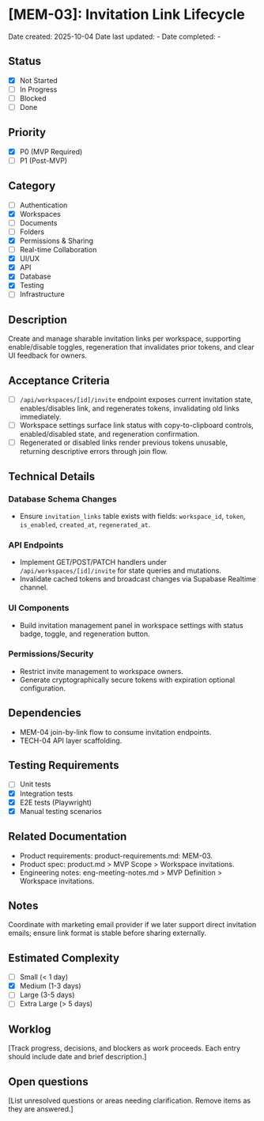 # [MEM-03]: Invitation Link Lifecycle

Date created: 2025-10-04
Date last updated: -
Date completed: -

## Status

- [x] Not Started
- [ ] In Progress
- [ ] Blocked
- [ ] Done

## Priority

- [x] P0 (MVP Required)
- [ ] P1 (Post-MVP)

## Category

- [ ] Authentication
- [x] Workspaces
- [ ] Documents
- [ ] Folders
- [x] Permissions & Sharing
- [ ] Real-time Collaboration
- [x] UI/UX
- [x] API
- [x] Database
- [x] Testing
- [ ] Infrastructure

## Description

Create and manage sharable invitation links per workspace, supporting enable/disable toggles, regeneration that invalidates prior tokens, and clear UI feedback for owners.

## Acceptance Criteria

- [ ] `/api/workspaces/[id]/invite` endpoint exposes current invitation state, enables/disables link, and regenerates tokens, invalidating old links immediately.
- [ ] Workspace settings surface link status with copy-to-clipboard controls, enabled/disabled state, and regeneration confirmation.
- [ ] Regenerated or disabled links render previous tokens unusable, returning descriptive errors through join flow.

## Technical Details

### Database Schema Changes

- Ensure `invitation_links` table exists with fields: `workspace_id`, `token`, `is_enabled`, `created_at`, `regenerated_at`.

### API Endpoints

- Implement GET/POST/PATCH handlers under `/api/workspaces/[id]/invite` for state queries and mutations.
- Invalidate cached tokens and broadcast changes via Supabase Realtime channel.

### UI Components

- Build invitation management panel in workspace settings with status badge, toggle, and regeneration button.

### Permissions/Security

- Restrict invite management to workspace owners.
- Generate cryptographically secure tokens with expiration optional configuration.

## Dependencies

- MEM-04 join-by-link flow to consume invitation endpoints.
- TECH-04 API layer scaffolding.

## Testing Requirements

- [ ] Unit tests
- [x] Integration tests
- [x] E2E tests (Playwright)
- [x] Manual testing scenarios

## Related Documentation

- Product requirements: product-requirements.md: MEM-03.
- Product spec: product.md > MVP Scope > Workspace invitations.
- Engineering notes: eng-meeting-notes.md > MVP Definition > Workspace invitations.

## Notes

Coordinate with marketing email provider if we later support direct invitation emails; ensure link format is stable before sharing externally.

## Estimated Complexity

- [ ] Small (< 1 day)
- [x] Medium (1-3 days)
- [ ] Large (3-5 days)
- [ ] Extra Large (> 5 days)

## Worklog

[Track progress, decisions, and blockers as work proceeds. Each entry should include date and brief description.]

## Open questions

[List unresolved questions or areas needing clarification. Remove items as they are answered.]
